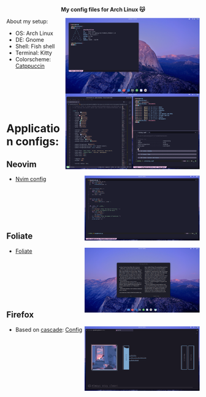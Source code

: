 <p align="center">
    <b> My config files for Arch Linux 😽️ </b>
</p>

<img src="assets/main.png" align="right" width="350px">

About my setup:
- OS: Arch Linux
- DE: Gnome 
- Shell: Fish shell
- Terminal: Kitty
- Colorscheme: [Catppuccin](https://github.com/catppuccin/catppuccin)
<br>
<br>
<br>
<br>
<br>

# Application configs: 

## Neovim 
<img src="assets/nvim.png" align="right" width="300px">

- [Nvim config](https://github.com/ghostx31/Gnome-catppuccin/tree/main/.config/nvim)

<br>
<br>  

<br>

<br>
<br>

## Foliate 

<img src="assets/foliate.png" width="300px" align="right">

- [Foliate](https://github.com/ghostx31/Gnome-catppuccin/tree/main/.config/com.github.johnfactotum.Foliate)


<br>
<br>
<br>
<br>
<br>
<br>

## Firefox
<img src="assets/firefox.png"  align="right" width="300px">

- Based on [cascade](https://github.com/andreasgrafen/cascade): [Config](https://127.0.0.1)

<br>
<br>
<br>



